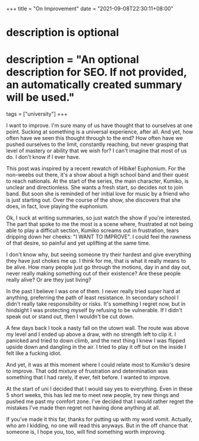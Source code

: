 +++
title = "On Improvement"
date = "2021-09-08T22:30:11+08:00"

#
# description is optional
#
# description = "An optional description for SEO. If not provided, an automatically created summary will be used."

tags = ["university"]
+++

I want to improve. I'm sure many of us have thought that to ourselves at one point. Sucking at something is a universal experience, after all. And yet, how often have we seen this thought through to the end? How often have we pushed ourselves to the limit, constantly reaching, but never grasping that level of mastery or ability that we wish for? I can't imagine that most of us do. I don't know if I ever have. 

This post was inspired by a recent rewatch of Hibike! Euphonium. For the non-weebs out there, it's a show about a high school band and their quest to reach nationals. At the start of the series, the main character, Kumiko, is unclear and directionless. She wants a fresh start, so decides not to join band. But soon she is reminded of her initial love for music by a friend who is just starting out. Over the course of the show, she discovers that she does, in fact, love playing the euphonium. 

Ok, I suck at writing summaries, so just watch the show if you're interested. The part that spoke to me the most is a scene where, frustrated at not being able to play a difficult section, Kumiko screams out in frustration, tears dripping down her cheeks: "I WANT TO IMPROVE". I could feel the rawness of that desire, so painful and yet uplifting at the same time. 

I don't know why, but seeing someone try their hardest and give everything they have just chokes me up. I think for me, that is what it really means to be alive. How many people just go through the motions, day in and day out, never really making something out of their existence? Are these people really alive? Or are they just living? 

In the past I believe I was one of them. I never really tried super hard at anything, preferring the path of least resistance. In secondary school I didn't really take responsibility or risks. It's something I regret now, but in hindsight I was protecting myself by refusing to be vulnerable. If I didn't speak out or stand out, then I wouldn't be cut down. 

A few days back I took a nasty fall on the utown wall. The route was above my level and I ended up above a draw, with no strength left to clip it. I panicked and tried to down climb, and the next thing I knew I was flipped upside down and dangling in the air. I tried to play it off but on the inside I felt like a fucking idiot. 

And yet, it was at this moment where I could relate most to Kumiko's desire to improve. That odd mixture of frustration and determination was something that I had rarely, if ever, felt before. I wanted to improve. 

At the start of uni I decided that I would say yes to everything. Even in these 5 short weeks, this has led me to meet new people, try new things and pushed me past my comfort zone. I've decided that I would rather regret the mistakes I've made then regret not having done anything at all.

If you've made it this far, thanks for putting up with my word vomit. Actually, who am I kidding, no one will read this anyways. But in the off chance that someone is, I hope you, too, will find something worth improving. 
